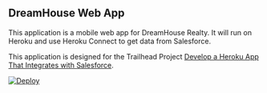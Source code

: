 DreamHouse Web App
------------------

This application is a mobile web app for DreamHouse Realty. It will run on Heroku and use Heroku Connect to get data from Salesforce.

This application is designed for the Trailhead Project [Develop a Heroku App That Integrates with Salesforce](https://trailhead.salesforce.com/content/learn/projects/develop-heroku-applications).

<a href="https://heroku.com/deploy?template=https://github.com/jb00124/intro-to-heroku">
  <img src="https://www.herokucdn.com/deploy/button.svg" alt="Deploy">
</a >
